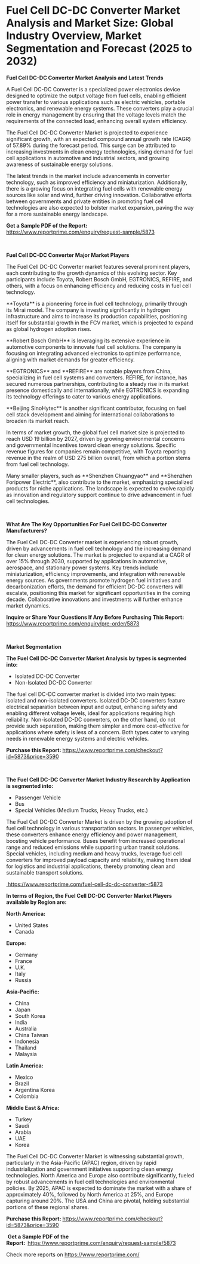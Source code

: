 <p><h1>Fuel Cell DC-DC Converter Market Analysis and Market Size: Global Industry Overview, Market Segmentation and Forecast (2025 to 2032)</h1></p><p><strong>Fuel Cell DC-DC Converter Market Analysis and Latest Trends</strong></p>
<p><p>A Fuel Cell DC-DC Converter is a specialized power electronics device designed to optimize the output voltage from fuel cells, enabling efficient power transfer to various applications such as electric vehicles, portable electronics, and renewable energy systems. These converters play a crucial role in energy management by ensuring that the voltage levels match the requirements of the connected load, enhancing overall system efficiency.</p><p>The Fuel Cell DC-DC Converter Market is projected to experience significant growth, with an expected compound annual growth rate (CAGR) of 57.89% during the forecast period. This surge can be attributed to increasing investments in clean energy technologies, rising demand for fuel cell applications in automotive and industrial sectors, and growing awareness of sustainable energy solutions. </p><p>The latest trends in the market include advancements in converter technology, such as improved efficiency and miniaturization. Additionally, there is a growing focus on integrating fuel cells with renewable energy sources like solar and wind, further driving innovation. Collaborative efforts between governments and private entities in promoting fuel cell technologies are also expected to bolster market expansion, paving the way for a more sustainable energy landscape.</p></p>
<p><strong>Get a Sample PDF of the Report:&nbsp;</strong> <a href="https://www.reportprime.com/enquiry/request-sample/5873?utm_campaign=2212&utm_medium=2&utm_source=Github&utm_content=ia&utm_term=19032025&utm_id=fuel-cell-dc-dc-converter">https://www.reportprime.com/enquiry/request-sample/5873</a></p>
<p>&nbsp;</p>
<p><strong>Fuel Cell DC-DC Converter Major Market Players</strong></p>
<p><p>The Fuel Cell DC-DC Converter market features several prominent players, each contributing to the growth dynamics of this evolving sector. Key participants include Toyota, Robert Bosch GmbH, EGTRONICS, REFIRE, and others, with a focus on enhancing efficiency and reducing costs in fuel cell technology.</p><p>**Toyota** is a pioneering force in fuel cell technology, primarily through its Mirai model. The company is investing significantly in hydrogen infrastructure and aims to increase its production capabilities, positioning itself for substantial growth in the FCV market, which is projected to expand as global hydrogen adoption rises.</p><p>**Robert Bosch GmbH** is leveraging its extensive experience in automotive components to innovate fuel cell solutions. The company is focusing on integrating advanced electronics to optimize performance, aligning with market demands for greater efficiency.</p><p>**EGTRONICS** and **REFIRE** are notable players from China, specializing in fuel cell systems and converters. REFIRE, for instance, has secured numerous partnerships, contributing to a steady rise in its market presence domestically and internationally, while EGTRONICS is expanding its technology offerings to cater to various energy applications.</p><p>**Beijing SinoHytec** is another significant contributor, focusing on fuel cell stack development and aiming for international collaborations to broaden its market reach.</p><p>In terms of market growth, the global fuel cell market size is projected to reach USD 19 billion by 2027, driven by growing environmental concerns and governmental incentives toward clean energy solutions. Specific revenue figures for companies remain competitive, with Toyota reporting revenue in the realm of USD 275 billion overall, from which a portion stems from fuel cell technology.</p><p>Many smaller players, such as **Shenzhen Chuangyao** and **Shenzhen Foripower Electric**, also contribute to the market, emphasizing specialized products for niche applications. The landscape is expected to evolve rapidly as innovation and regulatory support continue to drive advancement in fuel cell technologies.</p></p>
<p>&nbsp;</p>
<p><strong>What Are The Key Opportunities For Fuel Cell DC-DC Converter Manufacturers?</strong></p>
<p><p>The Fuel Cell DC-DC Converter market is experiencing robust growth, driven by advancements in fuel cell technology and the increasing demand for clean energy solutions. The market is projected to expand at a CAGR of over 15% through 2030, supported by applications in automotive, aerospace, and stationary power systems. Key trends include miniaturization, efficiency improvements, and integration with renewable energy sources. As governments promote hydrogen fuel initiatives and decarbonization efforts, the demand for efficient DC-DC converters will escalate, positioning this market for significant opportunities in the coming decade. Collaborative innovations and investments will further enhance market dynamics.</p></p>
<p><strong>Inquire or Share Your Questions If Any Before Purchasing This Report:</strong> <a href="https://www.reportprime.com/enquiry/pre-order/5873?utm_campaign=2212&utm_medium=2&utm_source=Github&utm_content=ia&utm_term=19032025&utm_id=fuel-cell-dc-dc-converter">https://www.reportprime.com/enquiry/pre-order/5873</a></p>
<p>&nbsp;</p>
<p><strong>Market Segmentation</strong></p>
<p><strong>The Fuel Cell DC-DC Converter Market Analysis by types is segmented into:</strong></p>
<p><ul><li>Isolated DC-DC Converter</li><li>Non-Isolated DC-DC Converter</li></ul></p>
<p><p>The fuel cell DC-DC converter market is divided into two main types: isolated and non-isolated converters. Isolated DC-DC converters feature electrical separation between input and output, enhancing safety and enabling different voltage levels, ideal for applications requiring high reliability. Non-isolated DC-DC converters, on the other hand, do not provide such separation, making them simpler and more cost-effective for applications where safety is less of a concern. Both types cater to varying needs in renewable energy systems and electric vehicles.</p></p>
<p><strong>Purchase this Report:&nbsp;</strong><a href="https://www.reportprime.com/checkout?id=5873&price=3590&utm_campaign=2212&utm_medium=2&utm_source=Github&utm_content=ia&utm_term=19032025&utm_id=fuel-cell-dc-dc-converter">https://www.reportprime.com/checkout?id=5873&price=3590</a></p>
<p>&nbsp;</p>
<p><strong>The Fuel Cell DC-DC Converter Market Industry Research by Application is segmented into:</strong></p>
<p><ul><li>Passenger Vehicle</li><li>Bus</li><li>Special Vehicles (Medium Trucks, Heavy Trucks, etc.)</li></ul></p>
<p><p>The Fuel Cell DC-DC Converter Market is driven by the growing adoption of fuel cell technology in various transportation sectors. In passenger vehicles, these converters enhance energy efficiency and power management, boosting vehicle performance. Buses benefit from increased operational range and reduced emissions while supporting urban transit solutions. Special vehicles, including medium and heavy trucks, leverage fuel cell converters for improved payload capacity and reliability, making them ideal for logistics and industrial applications, thereby promoting clean and sustainable transport solutions.</p></p>
<p><a href="https://www.reportprime.com/fuel-cell-dc-dc-converter-r5873?utm_campaign=2212&utm_medium=2&utm_source=Github&utm_content=ia&utm_term=19032025&utm_id=fuel-cell-dc-dc-converter">&nbsp;https://www.reportprime.com/fuel-cell-dc-dc-converter-r5873</a></p>
<p><strong>In terms of Region, the Fuel Cell DC-DC Converter Market Players available by Region are:</strong></p>
<p>
    <p> <strong> North America: </strong>
        <ul>
            <li>United States</li>
            <li>Canada</li>
        </ul>
        </p> 
    <p> <strong> Europe: </strong>
        <ul>
            <li>Germany</li>
            <li>France</li>
            <li>U.K.</li>
            <li>Italy</li>
            <li>Russia</li>
        </ul>
        </p> 
    <p> <strong> Asia-Pacific: </strong>
        <ul>
            <li>China</li>
            <li>Japan</li>
            <li>South Korea</li>
            <li>India</li>
            <li>Australia</li>
            <li>China Taiwan</li>
            <li>Indonesia</li>
            <li>Thailand</li>
            <li>Malaysia</li>
        </ul>
        </p> 
    <p> <strong> Latin America: </strong>
        <ul>
            <li>Mexico</li>
            <li>Brazil</li>
            <li>Argentina Korea</li>
            <li>Colombia</li>
        </ul>
        </p> 
    <p> <strong> Middle East & Africa: </strong>
        <ul>
            <li>Turkey</li>
            <li>Saudi</li>
            <li>Arabia</li>
            <li>UAE</li>
            <li>Korea</li>
        </ul>
    </p>
    </p>
<p><p>The Fuel Cell DC-DC Converter Market is witnessing substantial growth, particularly in the Asia-Pacific (APAC) region, driven by rapid industrialization and government initiatives supporting clean energy technologies. North America and Europe also contribute significantly, fueled by robust advancements in fuel cell technologies and environmental policies. By 2025, APAC is expected to dominate the market with a share of approximately 40%, followed by North America at 25%, and Europe capturing around 20%. The USA and China are pivotal, holding substantial portions of these regional shares.</p></p>
<p><strong>Purchase this Report: </strong><a href="https://www.reportprime.com/checkout?id=5873&price=3590&utm_campaign=2212&utm_medium=2&utm_source=Github&utm_content=ia&utm_term=19032025&utm_id=fuel-cell-dc-dc-converter">https://www.reportprime.com/checkout?id=5873&price=3590</a></p>
<p>&nbsp;<strong>Get a Sample PDF of the Report:&nbsp;&nbsp;</strong><a href="https://www.reportprime.com/enquiry/request-sample/5873?utm_campaign=2212&utm_medium=2&utm_source=Github&utm_content=ia&utm_term=19032025&utm_id=fuel-cell-dc-dc-converter">https://www.reportprime.com/enquiry/request-sample/5873</a></p>
<p><strong></strong></p>
<p>Check more reports on <a href="https://www.reportprime.com/?utm_campaign=2212&utm_medium=2&utm_source=Github&utm_content=ia&utm_term=19032025&utm_id=fuel-cell-dc-dc-converter">https://www.reportprime.com/</a></p>